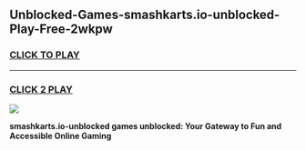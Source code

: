 
## Unblocked-Games-smashkarts.io-unblocked-Play-Free-2wkpw
<h3>
<a href="https://premium76.site?title=smashkarts.io-unblocked&ref=10A">CLICK TO PLAY</a></h3>
<hr>

<h3>
<a href="https://premium76.site?title=smashkarts.io-unblocked&ref=10A">CLICK 2 PLAY</a>
  
</h3>

<a href="https://premium76.site?title=smashkarts.io-unblocked&ref=10A"><img src="https://clearcache.store/games.png"></a>


**smashkarts.io-unblocked games unblocked: Your Gateway to Fun and Accessible Online Gaming**
